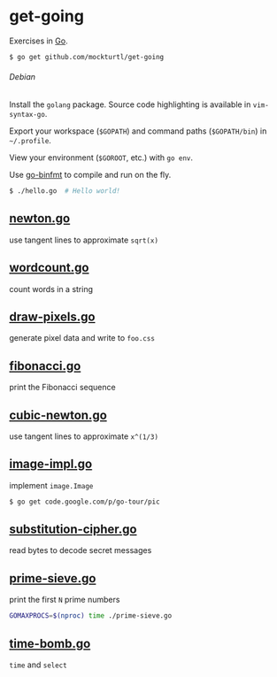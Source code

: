 get-going
=========

Exercises in [Go](http://tour.golang.org/).

```sh
$ go get github.com/mockturtl/get-going
```

###### Debian

Install the `golang` package.  Source code highlighting is available in `vim-syntax-go`.

Export your workspace (`$GOPATH`) and command paths (`$GOPATH/bin`) in `~/.profile`.

View your environment (`$GOROOT`, etc.) with `go env`.

Use [go-binfmt](https://github.com/str1ngs/go-binfmt) to compile and run on the fly.

```sh
$ ./hello.go  # Hello world!
```

[newton.go](http://tour.golang.org/#45)
-----------

use tangent lines to approximate `sqrt(x)`

[wordcount.go](http://tour.golang.org/#46)
--------------

count words in a string

[draw-pixels.go](http://tour.golang.org/#47)
----------------

generate pixel data and write to `foo.css`

[fibonacci.go](http://tour.golang.org/#48)
--------------

print the Fibonacci sequence

[cubic-newton.go](http://tour.golang.org/#49)
-----------------

use tangent lines to approximate `x^(1/3)`

[image-impl.go](http://tour.golang.org/#60)
---------------

implement `image.Image`

```sh
$ go get code.google.com/p/go-tour/pic
```

[substitution-cipher.go](http://tour.golang.org/#61)
------------------------

read bytes to decode secret messages

[prime-sieve.go](http://golang.org/doc/play/sieve.go)
----------------

print the first `N` prime numbers

```sh
GOMAXPROCS=$(nproc) time ./prime-sieve.go
```

[time-bomb.go](http://tour.golang.org/#68)
--------------

`time` and `select`
